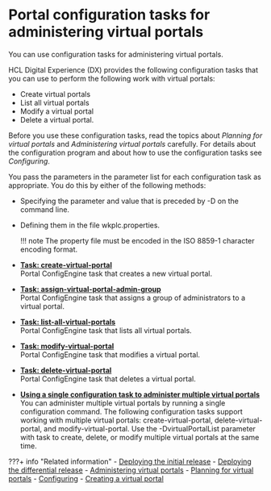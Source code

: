 # Portal configuration tasks for administering virtual portals

You can use configuration tasks for administering virtual portals.

HCL Digital Experience (DX) provides the following configuration tasks that you can use to perform the following work with virtual portals:

-   Create virtual portals
-   List all virtual portals
-   Modify a virtual portal
-   Delete a virtual portal.

Before you use these configuration tasks, read the topics about *Planning for virtual portals* and *Administering virtual portals* carefully. For details about the configuration program and about how to use the configuration tasks see *Configuring*.

You pass the parameters in the parameter list for each configuration task as appropriate. You do this by either of the following methods:

-   Specifying the parameter and value that is preceded by -D on the command line.
-   Defining them in the file wkplc.properties.

    !!! note
        The property file must be encoded in the ISO 8859-1 character encoding format.


-   **[Task: create-virtual-portal](advp_cfgtsk_create.md)**  
Portal ConfigEngine task that creates a new virtual portal.
-   **[Task: assign-virtual-portal-admin-group](advp_cfgtsk_assign_adm.md)**  
Portal ConfigEngine task that assigns a group of administrators to a virtual portal.
-   **[Task: list-all-virtual-portals](advp_cfgtsk_list.md)**  
Portal ConfigEngine task that lists all virtual portals.
-   **[Task: modify-virtual-portal](advp_cfgtsk_modify.md)**  
Portal ConfigEngine task that modifies a virtual portal.
-   **[Task: delete-virtual-portal](advp_cfgtsk_delete.md)**  
Portal ConfigEngine task that deletes a virtual portal.
-   **[Using a single configuration task to administer multiple virtual portals](advp_cfgtsk_single.md)**  
You can administer multiple virtual portals by running a single configuration command. The following configuration tasks support working with multiple virtual portals: create-virtual-portal, delete-virtual-portal, and modify-virtual-portal. Use the -DvirtualPortalList parameter with task to create, delete, or modify multiple virtual portals at the same time.


???+ info "Related information"
    - [Deploying the initial release](../../../../../deployment/manage/staging_to_production/creating_deploying_initial_release/dep_deploy.md)
    - [Deploying the differential release](../../../../../deployment/manage/staging_to_production/creating_deploying_diff_release/index.md)
    - [Administering virtual portals](../../../adm_vp_task/index.md)
    - [Planning for virtual portals](../../../vp_planning/index.md)
    - [Configuring](../../../../search/manage_search/search_collection/creating_content_source/configuring.md)
    - [Creating a virtual portal](../../../mng_vp/h_virtual_create.md)

